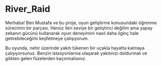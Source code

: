 # River_Raid
Merhaba! Ben Mustafa ve bu proje, oyun geliştirme konusundaki öğrenme sürecimin bir parçası. Henüz ileri seviye bir geliştirici değilim ama yapay zekanın gücünü kullanarak oyun deneyimini nasıl daha ilginç hale getirebileceğimi keşfetmeye çalışıyorum.

Bu oyunda, nehir üzerinde yakıtı tükenen bir uçakla hayatta kalmaya çalışıyorsunuz. Benzin istasyonlarına ulaşarak yakıtınızı doldurmalı ve gökten gelen füzelerden kaçınmalısınız. 

